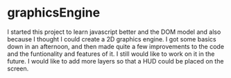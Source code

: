 # graphicsEngine

I started this project to learn javascript better and the DOM model and also because I thought I could create a 2D graphics engine. I got some basics down in an afternoon, and then made quite a few improvements to the code and the funtionality and features of it. I still would like to work on it in the future. I would like to add more layers so that a HUD could be placed on the screen.

